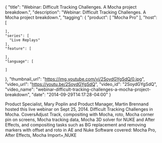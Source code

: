 {
  "title": "Webinar: Difficult Tracking Challenges. A Mocha project breakdown.",
  "description": "Webinar: Difficult Tracking Challenges. A Mocha project breakdown.",
  "tagging": {
    "product": [
      "Mocha Pro"
    ],
    "host": [

    ],
    "series": [
      "Live Replays"
    ],
    "feature": [

    ],
    "language": [

    ]
  },
  "thumbnail_url": "https://img.youtube.com/vi/2SoydGYgSdQ/0.jpg",
  "video_url": "https://youtu.be/2SoydGYgSdQ",
  "video_id": "2SoydGYgSdQ",
  "video_name": "webinar-difficult-tracking-challenges-a-mocha-project-breakdown",
  "date": "2014-09-29T14:17:28-04:00"
}

Product Specialist, Mary Poplin and Product Manager, Martin Brennand hosted
this live webinar on Sept 25, 2014. Difficult Tracking Challenges in Mocha.
CoversAdjust Track, compositing with Mocha, roto, Mocha corner pin on screens,
Mocha tracking data, Mocha 3D solver for NUKE and After Effects, and
compositing tasks such as BG replacement and removing markers with offset and
roto in AE and Nuke Software covered: Mocha Pro, After Effects, Mocha
Import+,NUKE
